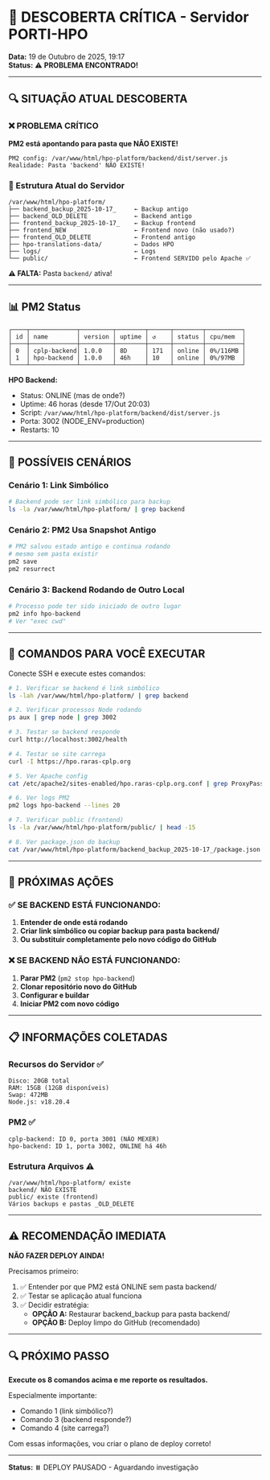 # 🚨 DESCOBERTA CRÍTICA - Servidor PORTI-HPO

**Data:** 19 de Outubro de 2025, 19:17  
**Status:** ⚠️ **PROBLEMA ENCONTRADO!**

---

## 🔍 SITUAÇÃO ATUAL DESCOBERTA

### ❌ PROBLEMA CRÍTICO

**PM2 está apontando para pasta que NÃO EXISTE!**

```
PM2 config: /var/www/html/hpo-platform/backend/dist/server.js
Realidade: Pasta 'backend' NÃO EXISTE!
```

### 📂 Estrutura Atual do Servidor

```
/var/www/html/hpo-platform/
├── backend_backup_2025-10-17_     ← Backup antigo
├── backend_OLD_DELETE             ← Backend antigo
├── frontend_backup_2025-10-17_    ← Backup frontend
├── frontend_NEW                   ← Frontend novo (não usado?)
├── frontend_OLD_DELETE            ← Frontend antigo
├── hpo-translations-data/         ← Dados HPO
├── logs/                          ← Logs
└── public/                        ← Frontend SERVIDO pelo Apache ✅
```

**⚠️ FALTA:** Pasta `backend/` ativa!

---

## 📊 PM2 Status

```
┌────┬─────────────┬─────────┬────────┬──────┬────────┬──────────┐
│ id │ name        │ version │ uptime │ ↺    │ status │ cpu/mem  │
├────┼─────────────┼─────────┼────────┼──────┼────────┼──────────┤
│ 0  │ cplp-backend│ 1.0.0   │ 8D     │ 171  │ online │ 0%/116MB │
│ 1  │ hpo-backend │ 1.0.0   │ 46h    │ 10   │ online │ 0%/97MB  │
└────┴─────────────┴─────────┴────────┴──────┴────────┴──────────┘
```

**HPO Backend:**
- Status: ONLINE (mas de onde?)
- Uptime: 46 horas (desde 17/Out 20:03)
- Script: `/var/www/html/hpo-platform/backend/dist/server.js`
- Porta: 3002 (NODE_ENV=production)
- Restarts: 10

---

## 🤔 POSSÍVEIS CENÁRIOS

### Cenário 1: Link Simbólico
```bash
# Backend pode ser link simbólico para backup
ls -la /var/www/html/hpo-platform/ | grep backend
```

### Cenário 2: PM2 Usa Snapshot Antigo
```bash
# PM2 salvou estado antigo e continua rodando
# mesmo sem pasta existir
pm2 save
pm2 resurrect
```

### Cenário 3: Backend Rodando de Outro Local
```bash
# Processo pode ter sido iniciado de outro lugar
pm2 info hpo-backend
# Ver "exec cwd"
```

---

## 🎯 COMANDOS PARA VOCÊ EXECUTAR

Conecte SSH e execute estes comandos:

```bash
# 1. Verificar se backend é link simbólico
ls -lah /var/www/html/hpo-platform/ | grep backend

# 2. Verificar processos Node rodando
ps aux | grep node | grep 3002

# 3. Testar se backend responde
curl http://localhost:3002/health

# 4. Testar se site carrega
curl -I https://hpo.raras-cplp.org

# 5. Ver Apache config
cat /etc/apache2/sites-enabled/hpo.raras-cplp.org.conf | grep ProxyPass

# 6. Ver logs PM2
pm2 logs hpo-backend --lines 20

# 7. Verificar public (frontend)
ls -la /var/www/html/hpo-platform/public/ | head -15

# 8. Ver package.json do backup
cat /var/www/html/hpo-platform/backend_backup_2025-10-17_/package.json | grep '"name"' -A 3
```

---

## 🚦 PRÓXIMAS AÇÕES

### ✅ SE BACKEND ESTÁ FUNCIONANDO:

1. **Entender de onde está rodando**
2. **Criar link simbólico ou copiar backup para pasta backend/**
3. **Ou substituir completamente pelo novo código do GitHub**

### ❌ SE BACKEND NÃO ESTÁ FUNCIONANDO:

1. **Parar PM2** (`pm2 stop hpo-backend`)
2. **Clonar repositório novo do GitHub**
3. **Configurar e buildar**
4. **Iniciar PM2 com novo código**

---

## 📋 INFORMAÇÕES COLETADAS

### Recursos do Servidor ✅

```
Disco: 20GB total
RAM: 15GB (12GB disponíveis)
Swap: 472MB
Node.js: v18.20.4
```

### PM2 ✅

```
cplp-backend: ID 0, porta 3001 (NÃO MEXER)
hpo-backend: ID 1, porta 3002, ONLINE há 46h
```

### Estrutura Arquivos ⚠️

```
/var/www/html/hpo-platform/ existe
backend/ NÃO EXISTE
public/ existe (frontend)
Vários backups e pastas _OLD_DELETE
```

---

## ⚠️ RECOMENDAÇÃO IMEDIATA

**NÃO FAZER DEPLOY AINDA!**

Precisamos primeiro:

1. ✅ Entender por que PM2 está ONLINE sem pasta backend/
2. ✅ Testar se aplicação atual funciona
3. ✅ Decidir estratégia:
   - **OPÇÃO A:** Restaurar backend_backup para pasta backend/
   - **OPÇÃO B:** Deploy limpo do GitHub (recomendado)

---

## 🔍 PRÓXIMO PASSO

**Execute os 8 comandos acima e me reporte os resultados.**

Especialmente importante:
- Comando 1 (link simbólico?)
- Comando 3 (backend responde?)
- Comando 4 (site carrega?)

Com essas informações, vou criar o plano de deploy correto!

---

**Status:** ⏸️ DEPLOY PAUSADO - Aguardando investigação
